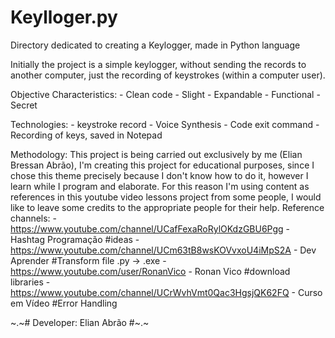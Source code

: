 # Keylloger.py
Directory dedicated to creating a Keylogger, made in Python language

Initially the project is a simple keylogger, without sending the records to another computer, just the recording of keystrokes (within a computer user).

Objective Characteristics:
    - Clean code
    - Slight
    - Expandable
    - Functional
    - Secret

Technologies:
    - keystroke record
    - Voice Synthesis
    - Code exit command
    - Recording of keys, saved in Notepad

Methodology:
    This project is being carried out exclusively by me (Elian Bressan Abrão), I'm creating this project for educational purposes, since I chose this theme precisely because I don't know how to do it, however I learn while I program and elaborate. For this reason I'm using content as references in this youtube video lessons project from some people, I would like to leave some credits to the appropriate people for their help.
    Reference channels:
    - https://www.youtube.com/channel/UCafFexaRoRylOKdzGBU6Pgg - Hashtag Programação  #ideas
    - https://www.youtube.com/channel/UCm63tB8wsKOVvxoU4iMpS2A - Dev Aprender  #Transform file .py -> .exe
    - https://www.youtube.com/user/RonanVico - Ronan Vico                       #download libraries
    - https://www.youtube.com/channel/UCrWvhVmt0Qac3HgsjQK62FQ - Curso em Vídeo     #Error Handling


~.~# Developer: Elian Abrão #~.~

